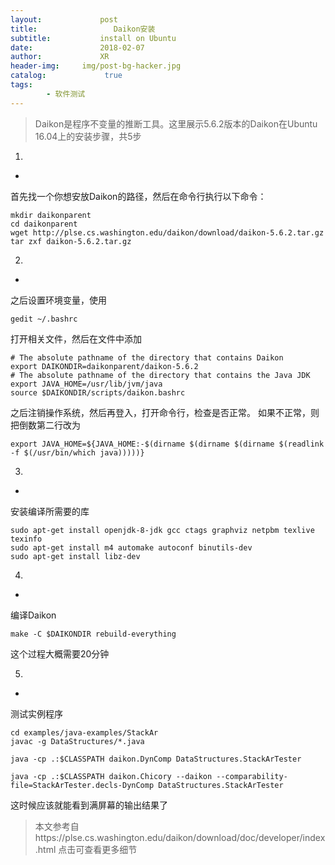 ```yaml
---
layout:             post
title:                 Daikon安装
subtitle:           install on Ubuntu
date:      	        2018-02-07
author:             XR
header-img:     img/post-bg-hacker.jpg
catalog: 	         true
tags:
        - 软件测试
---
```


>Daikon是程序不变量的推断工具。这里展示5.6.2版本的Daikon在Ubuntu 16.04上的安装步骤，共5步

1.
-
首先找一个你想安放Daikon的路径，然后在命令行执行以下命令：

	mkdir daikonparent
	cd daikonparent
	wget http://plse.cs.washington.edu/daikon/download/daikon-5.6.2.tar.gz
	tar zxf daikon-5.6.2.tar.gz

2.
-
之后设置环境变量，使用

	gedit ~/.bashrc
	
打开相关文件，然后在文件中添加

	# The absolute pathname of the directory that contains Daikon
	export DAIKONDIR=daikonparent/daikon-5.6.2
	# The absolute pathname of the directory that contains the Java JDK
	export JAVA_HOME=/usr/lib/jvm/java
	source $DAIKONDIR/scripts/daikon.bashrc

之后注销操作系统，然后再登入，打开命令行，检查是否正常。
如果不正常，则把倒数第二行改为

	export JAVA_HOME=${JAVA_HOME:-$(dirname $(dirname $(dirname $(readlink -f $(/usr/bin/which java)))))}

3. 
-
安装编译所需要的库

	sudo apt-get install openjdk-8-jdk gcc ctags graphviz netpbm texlive texinfo
	sudo apt-get install m4 automake autoconf binutils-dev
	sudo apt-get install libz-dev

4.
-
编译Daikon

	make -C $DAIKONDIR rebuild-everything
	
这个过程大概需要20分钟

5.
-
测试实例程序

	cd examples/java-examples/StackAr
	javac -g DataStructures/*.java

	java -cp .:$CLASSPATH daikon.DynComp DataStructures.StackArTester

	java -cp .:$CLASSPATH daikon.Chicory --daikon --comparability-file=StackArTester.decls-DynComp DataStructures.StackArTester
	
这时候应该就能看到满屏幕的输出结果了

>本文参考自https://plse.cs.washington.edu/daikon/download/doc/developer/index.html
点击可查看更多细节